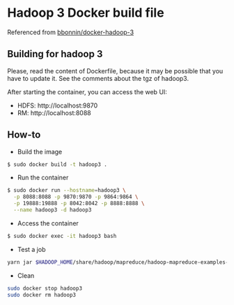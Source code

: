 # Hadoop 3 Docker build file

Referenced from [bbonnin/docker-hadoop-3](https://www.google.com/search?q=hadoop+3+docker+github&rlz=1C1GCEA_enSG887SG887&ei=IaCGYPD_JJWe9QPO76mYBQ&oq=hadoop+3+docker+github&gs_lcp=Cgdnd3Mtd2l6EAM6BwgAEEcQsAM6BwgAELADEEM6AggAOgQIABBDOgYIABAWEB46CAghEBYQHRAeUK8WWOAsYM4taANwAngAgAFaiAH2CJIBAjIxmAEAoAEBqgEHZ3dzLXdpesgBCsABAQ&sclient=gws-wiz&ved=0ahUKEwiwlKPH45vwAhUVT30KHc53ClMQ4dUDCA4&uact=5)

## Building for hadoop 3

Please, read the content of Dockerfile, because it may be possible that you have to update it. See the comments about the tgz of hadoop3.

After starting the container, you can access the web UI:

+ HDFS: http://localhost:9870
+ RM: http://localhost:8088

## How-to

+ Build the image

```bash
$ sudo docker build -t hadoop3 . 
```
+ Run the container

```bash
$ sudo docker run --hostname=hadoop3 \
  -p 8088:8088 -p 9870:9870 -p 9864:9864 \
  -p 19888:19888 -p 8042:8042 -p 8888:8888 \
  --name hadoop3 -d hadoop3
```

+ Access the container

```bash
$ sudo docker exec -it hadoop3 bash
```

+ Test a job

```bash
yarn jar $HADOOP_HOME/share/hadoop/mapreduce/hadoop-mapreduce-examples-3.3.0.jar pi 10 100
```

+ Clean

```bash
sudo docker stop hadoop3 
sudo docker rm hadoop3
```